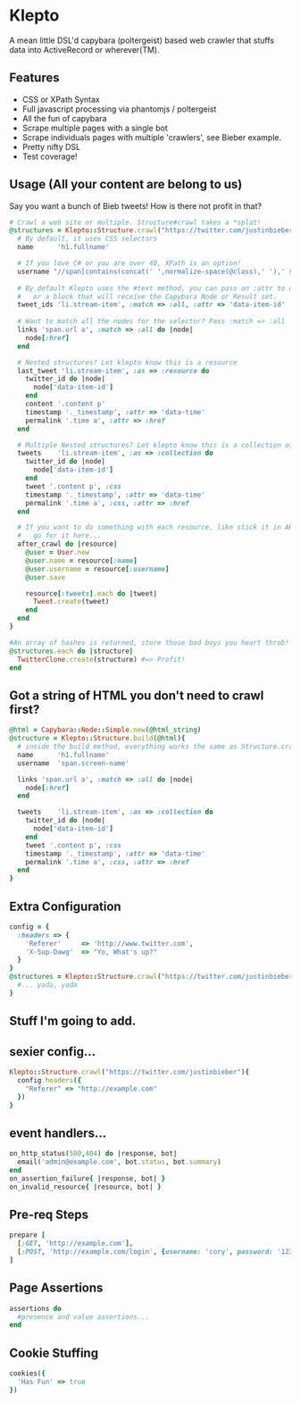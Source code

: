 # Klepto

A mean little DSL'd capybara (poltergeist) based web crawler that stuffs data into ActiveRecord or wherever(TM).

## Features 

* CSS or XPath Syntax
* Full javascript processing via phantomjs / poltergeist
* All the fun of capybara
* Scrape multiple pages with a single bot
* Scrape individuals pages with multiple 'crawlers', see Bieber example.
* Pretty nifty DSL
* Test coverage!

## Usage (All your content are belong to us)
Say you want a bunch of Bieb tweets! How is there not profit in that?

```ruby
# Crawl a web site or multiple. Structure#crawl takes a *splat!
@structures = Klepto::Structure.crawl("https://twitter.com/justinbieber"){
  # By default, it uses CSS selectors
  name      'h1.fullname'

  # If you love C# or you are over 40, XPath is an option!
  username "//span[contains(concat(' ',normalize-space(@class),' '),' screen-name ')]", :syntax => :xpath
  
  # By default Klepto uses the #text method, you can pass an :attr to use instead...
  #   or a block that will receive the Capybara Node or Result set.
  tweet_ids 'li.stream-item', :match => :all, :attr => 'data-item-id'
  
  # Want to match all the nodes for the selector? Pass :match => :all
  links 'span.url a', :match => :all do |node|
    node[:href]
  end

  # Nested structures? Let klepto know this is a resource
  last_tweet 'li.stream-item', :as => :resource do
    twitter_id do |node|
      node['data-item-id']
    end
    content '.content p'
    timestamp '._timestamp', :attr => 'data-time'
    permalink '.time a', :attr => :href
  end      

  # Multiple Nested structures? Let klepto know this is a collection of resources
  tweets    'li.stream-item', :as => :collection do
    twitter_id do |node|
      node['data-item-id']
    end
    tweet '.content p', :css
    timestamp '._timestamp', :attr => 'data-time'
    permalink '.time a', :css, :attr => :href
  end     

  # If you want to do something with each resource, like stick it in AR
  #   go for it here...
  after_crawl do |resource|
    @user = User.new
    @user.name = resource[:name]
    @user.username = resource[:username]
    @user.save

    resource[:tweets].each do |tweet|
      Tweet.create(tweet)
    end
  end     
}

#An array of hashes is returned, store those bad boys you heart throb!
@structures.each do |structure|
  TwitterClone.create(structure) #=> Profit!
end
```

## Got a string of HTML you don't need to crawl first?

```ruby
@html = Capybara::Node::Simple.new(@html_string)
@structure = Klepto::Structure.build(@html){
  # inside the build method, everything works the same as Structure.crawl
  name      'h1.fullname'
  username  'span.screen-name'

  links 'span.url a', :match => :all do |node|
    node[:href]
  end

  tweets    'li.stream-item', :as => :collection do
    twitter_id do |node|
      node['data-item-id']
    end
    tweet '.content p', :css
    timestamp '._timestamp', :attr => 'data-time'
    permalink '.time a', :css, :attr => :href
  end       
}
```

## Extra Configuration
```ruby
config = {
  :headers => {
    'Referer'     => 'http://www.twitter.com',
    'X-Sup-Dawg'  => "Yo, What's up?"
  }
}
@structures = Klepto::Structure.crawl("https://twitter.com/justinbieber",config){
  #... yada, yada
}
```



## Stuff I'm going to add.
sexier config...
------------------
```ruby
Klepto::Structure.crawl("https://twitter.com/justinbieber"){
  config.headers({
    "Referer" => "http://example.com"
  })
}

```

event handlers...
--------------------
```ruby
on_http_status(500,404) do |response, bot|
  email('admin@example.com', bot.status, bot.summary)
end
on_assertion_failure{ |response, bot| }
on_invalid_resource{ |resource, bot| }
```

Pre-req Steps
--------------------  
```ruby
prepare [
  [:GET, 'http://example.com'],
  [:POST, 'http://example.com/login', {username: 'cory', password: '123456'}],
]
```

Page Assertions
--------------------
```ruby
assertions do
  #presence and value assertions...
end
```

Cookie Stuffing
-------------------
```ruby
cookies({
  'Has Fun' => true
})  
```